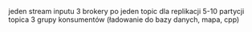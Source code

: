 jeden stream inputu
3 brokery po jeden topic dla replikacji
5-10 partycji topica
3 grupy konsumentów (ładowanie do bazy danych, mapa, cpp)
